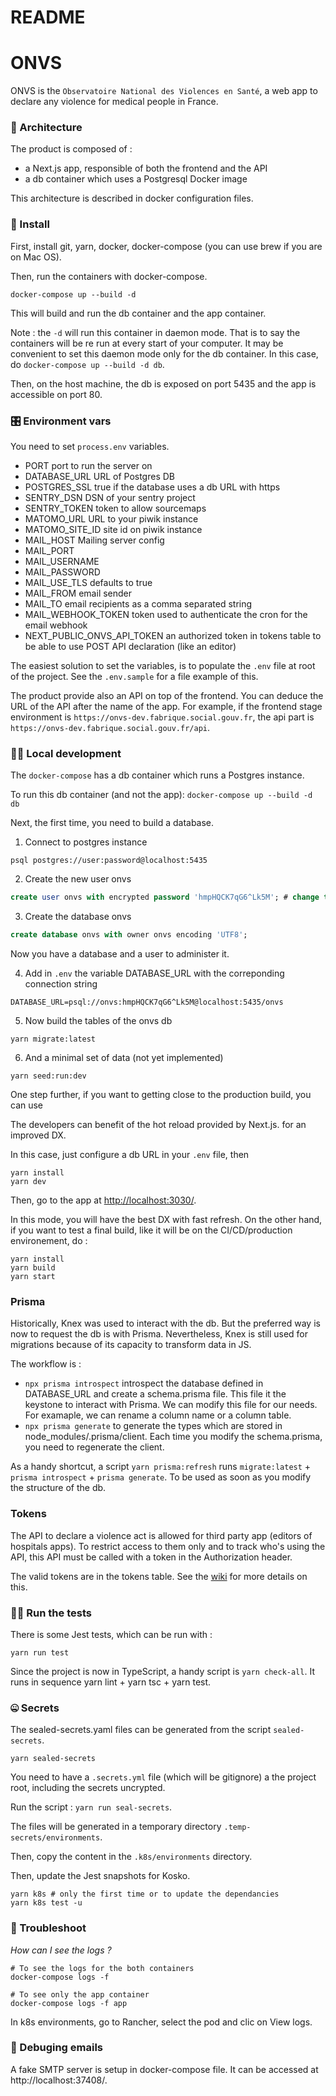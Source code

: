 # README

# ONVS

ONVS is the `Observatoire National des Violences en Santé`, a web app to declare any violence for medical people in France.

### 🧡 Architecture

The product is composed of :

- a Next.js app, responsible of both the frontend and the API
- a db container which uses a Postgresql Docker image

This architecture is described in docker configuration files.

### 👔 Install

First, install git, yarn, docker, docker-compose (you can use brew if you are on Mac OS).

Then, run the containers with docker-compose.

```shell script
docker-compose up --build -d
```

This will build and run the db container and the app container.

Note : the `-d` will run this container in daemon mode. That is to say the containers will be re run at every start of your computer.
It may be convenient to set this daemon mode only for the db container. In this case, do `docker-compose up --build -d db`.

Then, on the host machine, the db is exposed on port 5435 and the app is accessible on port 80.

### 🎛️ Environment vars

You need to set `process.env` variables.

- PORT port to run the server on
- DATABASE_URL URL of Postgres DB
- POSTGRES_SSL true if the database uses a db URL with https
- SENTRY_DSN DSN of your sentry project
- SENTRY_TOKEN token to allow sourcemaps
- MATOMO_URL URL to your piwik instance
- MATOMO_SITE_ID site id on piwik instance
- MAIL_HOST Mailing server config
- MAIL_PORT
- MAIL_USERNAME
- MAIL_PASSWORD
- MAIL_USE_TLS defaults to true
- MAIL_FROM email sender
- MAIL_TO email recipients as a comma separated string
- MAIL_WEBHOOK_TOKEN token used to authenticate the cron for the email webhook
- NEXT_PUBLIC_ONVS_API_TOKEN  an authorized token in tokens table to be able to use POST API declaration (like an editor)

The easiest solution to set the variables, is to populate the `.env` file at root of the project. See the `.env.sample` for a file example of this.

The product provide also an API on top of the frontend. You can deduce the URL of the API after the name of the app.
For example, if the frontend stage environment is `https://onvs-dev.fabrique.social.gouv.fr`, the api part is `https://onvs-dev.fabrique.social.gouv.fr/api`.

### 👩‍🍳 Local development

The `docker-compose` has a db container which runs a Postgres instance.

To run this db container (and not the app): `docker-compose up --build -d db`

Next, the first time, you need to build a database.

1.  Connect to postgres instance

```shell
psql postgres://user:password@localhost:5435
```

2.  Create the new user onvs

```sql
create user onvs with encrypted password 'hmpHQCK7qG6^Lk5M'; # change the password with whatever you want
```

3.  Create the database onvs

```sql
create database onvs with owner onvs encoding 'UTF8';
```

Now you have a database and a user to administer it.

4.  Add in `.env` the variable DATABASE_URL with the correponding connection string

```.env
DATABASE_URL=psql://onvs:hmpHQCK7qG6^Lk5M@localhost:5435/onvs
```

5.  Now build the tables of the onvs db

```shell
yarn migrate:latest
```

6.  And a minimal set of data (not yet implemented)

```shell
yarn seed:run:dev
```

One step further, if you want to getting close to the production build, you can use

The developers can benefit of the hot reload provided by Next.js. for an improved DX.

In this case, just configure a db URL in your `.env` file, then

```shell script
yarn install
yarn dev
```

Then, go to the app at [http://localhost:3030/](http://localhost:3030/).

In this mode, you will have the best DX with fast refresh. On the other hand, if you want to test a final build, like it will be on the CI/CD/production environement, do :

```shell script
yarn install
yarn build
yarn start
```

### Prisma

Historically, Knex was used to interact with the db. But the preferred way is now to request the db is with Prisma.
Nevertheless, Knex is still used for migrations because of its capacity to transform data in JS.

The workflow is :
- `npx prisma introspect` introspect the database defined in DATABASE_URL and create a schema.prisma file. This file it the keystone to interact with Prisma. We can modify this file for our needs. For examaple, we can rename a column name or a column table.
- `npx prisma generate` to generate the types which are stored in node_modules/.prisma/client. Each time you modify the schema.prisma, you need to regenerate the client.

As a handy shortcut, a script `yarn prisma:refresh` runs `migrate:latest` + `prisma introspect` + `prisma generate`. To be used as soon as you modify the structure of the db. 

### Tokens

The API to declare a violence act is allowed for third party app (editors of hospitals apps).
To restrict access to them only and to track who's using the API, this API must be called with a token in the Authorization header.

The valid tokens are in the tokens table.
See the [wiki](https://github.com/SocialGouv/onvs/wiki) for more details on this.

### 🏋️‍♂️ Run the tests

There is some Jest tests, which can be run with :

```shell script
yarn run test
```

Since the project is now in TypeScript, a handy script is `yarn check-all`. It runs in sequence yarn lint + yarn tsc + yarn test.

### 🤐 Secrets

The sealed-secrets.yaml files can be generated from the script `sealed-secrets`.

```shell
yarn sealed-secrets
```

You need to have a `.secrets.yml` file (which will be gitignore) a the project root, including the secrets uncrypted.

Run the script : `yarn run seal-secrets`.

The files will be generated in a temporary directory `.temp-secrets/environments`.

Then, copy the content in the `.k8s/environments` directory.

Then, update the Jest snapshots for Kosko.

```
yarn k8s # only the first time or to update the dependancies
yarn k8s test -u
```

### 🧯 Troubleshoot

_How can I see the logs ?_

```shell script
# To see the logs for the both containers
docker-compose logs -f

# To see only the app container
docker-compose logs -f app
```

In k8s environments, go to Rancher, select the pod and clic on View logs.

### 📧 Debuging emails

A fake SMTP server is setup in docker-compose file. It can be accessed at http://localhost:37408/.

